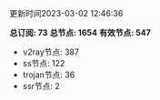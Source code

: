 更新时间2023-03-02 12:46:36

**总订阅: 73**
**总节点: 1654**
**有效节点: 547**
- v2ray节点: 387
- ss节点: 122
- trojan节点: 36
- ssr节点: 2
